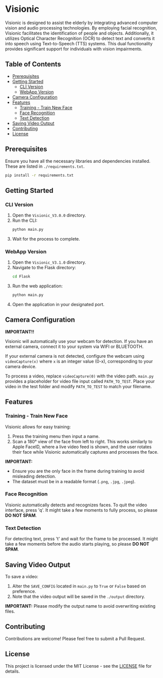 
# Visionic

Visionic is designed to assist the elderly by integrating advanced computer vision and audio processing technologies. By employing facial recognition, Visionic facilitates the identification of people and objects. Additionally, it utilizes Optical Character Recognition (OCR) to detect text and converts it into speech using Text-to-Speech (TTS) systems. This dual functionality provides significant support for individuals with vision impairments.

## Table of Contents

- [Prerequisites](#prerequisites)
- [Getting Started](#getting-started)
  - [CLI Version](#cli-version)
  - [WebApp Version](#webapp-version)
- [Camera Configuration](#camera-configuration)
- [Features](#features)
  - [Training - Train New Face](#training---train-new-face)
  - [Face Recognition](#face-recognition)
  - [Text Detection](#text-detection)
- [Saving Video Output](#saving-video-output)
- [Contributing](#contributing)
- [License](#license)

## Prerequisites

Ensure you have all the necessary libraries and dependencies installed. These are listed in `./requirements.txt`.

```bash
pip install -r requirements.txt
```

## Getting Started

### CLI Version

1. Open the `Visionic_V3.0.0` directory.
2. Run the CLI:
   ```bash
   python main.py
   ```
3. Wait for the process to complete.

### WebApp Version

1. Open the `Visionic_V3.1.0` directory.
2. Navigate to the Flask directory:
   ```bash
   cd Flask
   ```
3. Run the web application:
   ```bash
   python main.py
   ```
4. Open the application in your designated port.

## Camera Configuration

**IMPORTANT!!**

Visionic will automatically use your webcam for detection. If you have an external camera, connect it to your system via WIFI or BLUETOOTH.

If your external camera is not detected, configure the webcam using `videoCapture(x)` where `x` is an integer value (0-x), corresponding to your camera device.

To process a video, replace `videoCapture(0)` with the video path. `main.py` provides a placeholder for video file input called `PATH_TO_TEST`. Place your video in the test folder and modify `PATH_TO_TEST` to match your filename.

## Features

### Training - Train New Face

Visionic allows for easy training:
1. Press the training menu then input a name.
2. Scan a 180° view of the face from left to right. This works similarly to Apple FaceID, where a live video feed is shown, and the user rotates their face while Visionic automatically captures and processes the face.

**IMPORTANT:**
- Ensure you are the only face in the frame during training to avoid misleading detection.
- The dataset must be in a readable format (`.png`, `.jpg`, `.jpeg`).

### Face Recognition

Visionic automatically detects and recognizes faces. To quit the video interface, press 'q'. It might take a few moments to fully process, so please **DO NOT SPAM**.

### Text Detection

For detecting text, press 't' and wait for the frame to be processed. It might take a few moments before the audio starts playing, so please **DO NOT SPAM**.

## Saving Video Output

To save a video:
1. Alter the `SAVE_CONFIG` located in `main.py` to `True` or `False` based on preference. 
2. Note that the video output will be saved in the `./output` directory.

**IMPORTANT:** Please modify the output name to avoid overwriting existing files.

## Contributing

Contributions are welcome! Please feel free to submit a Pull Request.

## License

This project is licensed under the MIT License - see the [LICENSE](LICENSE) file for details.
